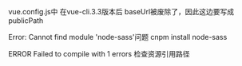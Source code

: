 vue.config.js中
在vue-cli.3.3版本后 baseUrl被废除了，因此这边要写成 publicPath

Error: Cannot find module 'node-sass'问题
cnpm install node-sass

ERROR Failed to compile with 1 errors
检查资源引用路径
